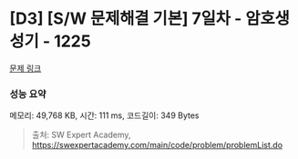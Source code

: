 # [D3] [S/W 문제해결 기본] 7일차 - 암호생성기 - 1225 

[문제 링크](https://swexpertacademy.com/main/code/problem/problemDetail.do?contestProbId=AV14uWl6AF0CFAYD) 

### 성능 요약

메모리: 49,768 KB, 시간: 111 ms, 코드길이: 349 Bytes



> 출처: SW Expert Academy, https://swexpertacademy.com/main/code/problem/problemList.do